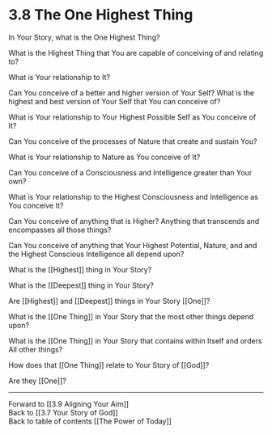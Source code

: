 # 3.8 The One Highest Thing
In Your Story, what is the One Highest Thing? 

What is the Highest Thing that You are capable of conceiving of and relating to? 

What is Your relationship to It? 

Can You conceive of a better and higher version of Your Self? What is the highest and best version of Your Self that You can conceive of? 

What is Your relationship to Your Highest Possible Self as You conceive of It? 

Can You conceive of the processes of Nature that create and sustain You? 

What is Your relationship to Nature as You conceive of It? 

Can You conceive of a Consciousness and Intelligence greater than Your own? 

What is Your relationship to the Highest Consciousness and Intelligence as You conceive It? 

Can You conceive of anything that is Higher? Anything that transcends and encompasses all those things? 

Can You conceive of anything that Your Highest Potential, Nature, and and the Highest Conscious Intelligence all depend upon? 

What is the [[Highest]] thing in Your Story? 

What is the [[Deepest]] thing in Your Story? 

Are [[Highest]] and [[Deepest]] things in Your Story [[One]]? 

What is the [[One Thing]] in Your Story that the most other things depend upon? 

What is the [[One Thing]] in Your Story that contains within Itself and orders All other things? 

How does that [[One Thing]] relate to Your Story of [[God]]? 

Are they [[One]]? 

___

Forward to [[3.9 Aligning Your Aim]]  
Back to [[3.7 Your Story of God]]  
Back to table of contents [[The Power of Today]]  


